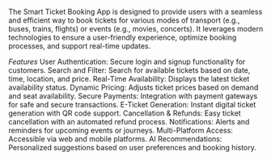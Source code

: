
The Smart Ticket Booking App is designed to provide users with a seamless and efficient way to book tickets for various modes of transport (e.g., buses, trains, flights) or events (e.g., movies, concerts). It leverages modern technologies to ensure a user-friendly experience, optimize booking processes, and support real-time updates.

_Features_
User Authentication: Secure login and signup functionality for customers.
Search and Filter: Search for available tickets based on date, time, location, and price.
Real-Time Availability: Displays the latest ticket availability status.
Dynamic Pricing: Adjusts ticket prices based on demand and seat availability.
Secure Payments: Integration with payment gateways for safe and secure transactions.
E-Ticket Generation: Instant digital ticket generation with QR code support.
Cancellation & Refunds: Easy ticket cancellation with an automated refund process.
Notifications: Alerts and reminders for upcoming events or journeys.
Multi-Platform Access: Accessible via web and mobile platforms.
AI Recommendations: Personalized suggestions based on user preferences and booking history.
